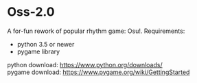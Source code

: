 # Oss-2.0

A for-fun rework of popular rhythm game: Osu!.
Requirements:
- python 3.5 or newer
- pygame library

python download: https://www.python.org/downloads/                    
pygame download: https://www.pygame.org/wiki/GettingStarted
